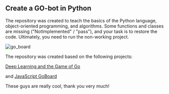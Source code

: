 ## Create a GO-bot in Python

The repository was created to teach the basics of the Python language, object-oriented programming, and algorithms. Some functions and classes are missing ("NotImplemented" / "pass"), and your task is to restore the code. Ultimately, you need to run the non-working project.

![go_board](go_board.png)

The repository was created based on the following projects:

[Deep Learning and the Game of Go](https://github.com/maxpumperla/deep_learning_and_the_game_of_go/tree/master)

and [JavaScript GoBoard](https://github.com/jokkebk/jgoboard/tree/master)

These guys are really cool, thank you very much!
